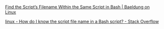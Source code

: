  [Find the Script’s Filename Within the Same Script in Bash | Baeldung on Linux](https://www.baeldung.com/linux/find-bash-script-filename) 

 [linux - How do I know the script file name in a Bash script? - Stack Overflow](https://stackoverflow.com/questions/192319/how-do-i-know-the-script-file-name-in-a-bash-script) 